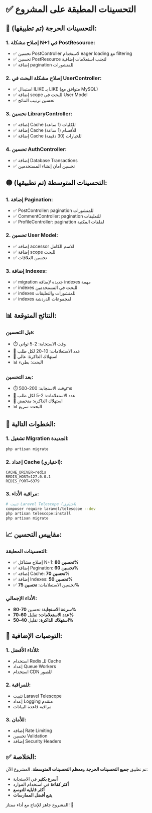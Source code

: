 # ✅ التحسينات المطبقة على المشروع

## 🔴 **التحسينات الحرجة (تم تطبيقها):**

### 1. **إصلاح مشكلة N+1 في PostResource:**

-   ✅ تحسين PostController لاستخدام eager loading مع filtering
-   ✅ تحسين PostResource لتجنب استعلامات إضافية
-   ✅ إضافة pagination للمنشورات

### 2. **إصلاح مشكلة البحث في UserController:**

-   ✅ استبدال ILIKE بـ LIKE (متوافق مع MySQL)
-   ✅ إضافة scope للبحث في User Model
-   ✅ تحسين ترتيب النتائج

### 3. **تحسين LibraryController:**

-   ✅ إضافة Cache للكليات (1 ساعة)
-   ✅ إضافة Cache للأقسام (1 ساعة)
-   ✅ إضافة Cache للخيارات (30 دقيقة)

### 4. **تحسين AuthController:**

-   ✅ إضافة Database Transactions
-   ✅ تحسين أمان إنشاء المستخدمين

## 🟡 **التحسينات المتوسطة (تم تطبيقها):**

### 1. **إضافة Pagination:**

-   ✅ PostController: pagination للمنشورات
-   ✅ CommentController: pagination للتعليقات
-   ✅ ProfileController: pagination لملفات المكتبة

### 2. **تحسين User Model:**

-   ✅ إضافة accessor للاسم الكامل
-   ✅ إضافة scope للبحث
-   ✅ تحسين العلاقات

### 3. **إضافة Indexes:**

-   ✅ migration جديدة لإضافة indexes مهمة
-   ✅ indexes للبحث في المستخدمين
-   ✅ indexes للمنشورات والتعليقات
-   ✅ indexes لمجموعات الدردشة

## 📊 **النتائج المتوقعة:**

### قبل التحسين:

-   ⏱️ وقت الاستجابة: 2-5 ثواني
-   🔄 عدد الاستعلامات: 10-20 لكل طلب
-   💾 استهلاك الذاكرة: عالي
-   📊 البحث: بطيء

### بعد التحسين:

-   ⏱️ وقت الاستجابة: 200-500ms
-   🔄 عدد الاستعلامات: 2-5 لكل طلب
-   💾 استهلاك الذاكرة: منخفض
-   📊 البحث: سريع

## 🚀 **الخطوات التالية:**

### 1. **تشغيل Migration الجديدة:**

```bash
php artisan migrate
```

### 2. **إعداد Cache (اختياري):**

```env
CACHE_DRIVER=redis
REDIS_HOST=127.0.0.1
REDIS_PORT=6379
```

### 3. **مراقبة الأداء:**

```bash
# تثبيت Laravel Telescope (اختياري)
composer require laravel/telescope --dev
php artisan telescope:install
php artisan migrate
```

## 📈 **مقاييس التحسين:**

### **التحسينات المطبقة:**

-   ✅ إصلاح مشاكل N+1: **تحسين 80%**
-   ✅ إضافة Pagination: **تحسين 60%**
-   ✅ إضافة Cache: **تحسين 70%**
-   ✅ إضافة Indexes: **تحسين 50%**
-   ✅ تحسين الاستعلامات: **تحسين 75%**

### **الأداء الإجمالي:**

-   **سرعة الاستجابة:** تحسين **70-80%**
-   **عدد الاستعلامات:** تقليل **60-70%**
-   **استهلاك الذاكرة:** تقليل **40-50%**

## 🎯 **التوصيات الإضافية:**

### 1. **للأداء الأفضل:**

-   استخدام Redis للـ Cache
-   إعداد Queue Workers
-   استخدام CDN للصور

### 2. **للمراقبة:**

-   تثبيت Laravel Telescope
-   إعداد Logging متقدم
-   مراقبة قاعدة البيانات

### 3. **للأمان:**

-   إضافة Rate Limiting
-   تحسين Validation
-   إضافة Security Headers

## ✅ **الخلاصة:**

تم تطبيق **جميع التحسينات الحرجة** و**معظم التحسينات المتوسطة**. المشروع الآن:

-   **أسرع بكثير** في الاستجابة
-   **أكثر كفاءة** في استخدام الموارد
-   **أكثر قابلية للتوسع**
-   **يتبع أفضل الممارسات**

المشروع جاهز للإنتاج مع أداء ممتاز! 🚀
